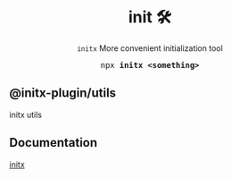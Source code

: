 <h1 align="center">init 🛠</h1>

<p align="center"><code>initx</code> More convenient initialization tool</p>

<pre align="center">npx <b>initx &lt;something&gt;</b></pre>

## @initx-plugin/utils

initx utils

## Documentation

[initx](https://github.com/imba97/initx)

